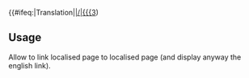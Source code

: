 {{#ifeq:\|Translation\|[\|/\|{{{3]({{{1}}}/en "wikilink")) <noinclude>

## Usage

Allow to link localised page to localised page (and display anyway the
english link). </noinclude>